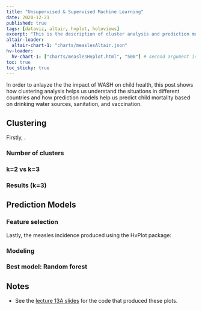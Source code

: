 ```yaml
---
title: "Unsupervised & Supervised Machine Learning"
date: 2020-12-21
published: true
tags: [dataviz, altair, hvplot, holoviews]
excerpt: "This is the description of cluster analysis and prediction models."
altair-loader:
  altair-chart-1: "charts/measlesAltair.json"
hv-loader:
  hv-chart-1: ["charts/measlesHvplot.html", "500"] # second argument is the height
toc: true
toc_sticky: true
---
```


In order to anlayze the the impact of WASH on child health, this post shows how clustering analysis helps us understand the situations in different countries and how prediction models help us predict child mortality based on drinking water sources, sanitation, and vaccination.

## Clustering

Firstly, .

### Number of clusters


### k=2 vs k=3

### Results (k=3)

<div id="altair-chart-1"></div>

## Prediction Models

### Feature selection

Lastly, the measles incidence produced using the HvPlot package:

<div id="hv-chart-1"></div>

### Modeling

### Best model: Random forest

## Notes

- See the [lecture 13A slides](https://github.com/MUSA-550-Fall-2020/week-13/blob/master/lecture-13A.ipynb) for the code that produced these plots.
